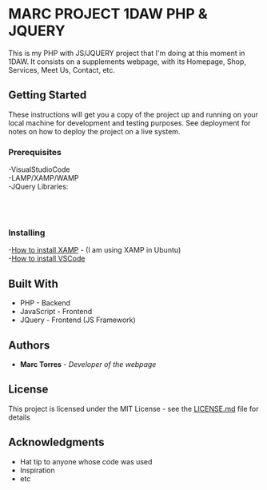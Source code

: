 # MARC PROJECT 1DAW PHP & JQUERY

This is my PHP with JS/JQUERY project that I'm doing at this moment in 1DAW.
It consists on a supplements webpage, with its Homepage, Shop, Services, Meet Us, Contact, etc.

## Getting Started

These instructions will get you a copy of the project up and running on your local machine for development and testing purposes. See deployment for notes on how to deploy the project on a live system.

### Prerequisites

-VisualStudioCode <br />
-LAMP/XAMP/WAMP <br />
-JQuery Libraries: <br />
    <link rel="stylesheet" href="https://cdnjs.cloudflare.com/ajax/libs/jqueryui/1.11.4/jquery-ui.css" /> <br />
    <script src="https://cdnjs.cloudflare.com/ajax/libs/jquery/3.0.0-beta1/jquery.js"></script> <br />
    <script src="https://cdnjs.cloudflare.com/ajax/libs/jqueryui/1.11.4/jquery-ui.js"></script> <br />
    <script src="https://cdnjs.cloudflare.com/ajax/libs/twitter-bootstrap/4.0.0/js/bootstrap.bundle.min.js"></script>
   
### Installing

-[How to install XAMP](https://vitux.com/how-to-install-xampp-on-your-ubuntu-18-04-lts-system/) - (I am using XAMP in Ubuntu) <br />
-[How to install VSCode](https://linuxize.com/post/how-to-install-visual-studio-code-on-ubuntu-18-04/) 

## Built With

* PHP - Backend
* JavaScript - Frontend
* JQuery - Frontend (JS Framework)

## Authors

* **Marc Torres** - *Developer of the webpage*

## License

This project is licensed under the MIT License - see the [LICENSE.md](LICENSE.md) file for details

## Acknowledgments

* Hat tip to anyone whose code was used
* Inspiration
* etc

